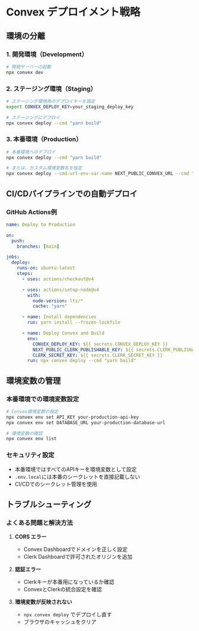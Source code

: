 # Convex デプロイメント戦略

## 環境の分離

### 1. 開発環境（Development）

```bash
# 開発サーバーの起動
npx convex dev
```

### 2. ステージング環境（Staging）

```bash
# ステージング環境用のデプロイキーを設定
export CONVEX_DEPLOY_KEY=your_staging_deploy_key

# ステージングにデプロイ
npx convex deploy --cmd "yarn build"
```

### 3. 本番環境（Production）

```bash
# 本番環境へのデプロイ
npx convex deploy --cmd "yarn build"

# または、カスタム環境変数名を指定
npx convex deploy --cmd-url-env-var-name NEXT_PUBLIC_CONVEX_URL --cmd "yarn build"
```

## CI/CDパイプラインでの自動デプロイ

### GitHub Actions例

```yaml
name: Deploy to Production

on:
  push:
    branches: [main]

jobs:
  deploy:
    runs-on: ubuntu-latest
    steps:
      - uses: actions/checkout@v4

      - uses: actions/setup-node@v4
        with:
          node-version: lts/*
          cache: "yarn"

      - name: Install dependencies
        run: yarn install --frozen-lockfile

      - name: Deploy Convex and Build
        env:
          CONVEX_DEPLOY_KEY: ${{ secrets.CONVEX_DEPLOY_KEY }}
          NEXT_PUBLIC_CLERK_PUBLISHABLE_KEY: ${{ secrets.CLERK_PUBLISHABLE_KEY }}
          CLERK_SECRET_KEY: ${{ secrets.CLERK_SECRET_KEY }}
        run: npx convex deploy --cmd "yarn build"
```

## 環境変数の管理

### 本番環境での環境変数設定

```bash
# Convex環境変数の設定
npx convex env set API_KEY your-production-api-key
npx convex env set DATABASE_URL your-production-database-url

# 環境変数の確認
npx convex env list
```

### セキュリティ設定

- 本番環境ではすべてのAPIキーを環境変数として設定
- `.env.local`には本番のシークレットを直接記載しない
- CI/CDでのシークレット管理を使用

## トラブルシューティング

### よくある問題と解決方法

1. **CORS エラー**

   - Convex Dashboardでドメインを正しく設定
   - Clerk Dashboardで許可されたオリジンを追加

2. **認証エラー**

   - Clerkキーが本番用になっているか確認
   - ConvexとClerkの統合設定を確認

3. **環境変数が反映されない**
   - `npx convex deploy` でデプロイし直す
   - ブラウザのキャッシュをクリア
